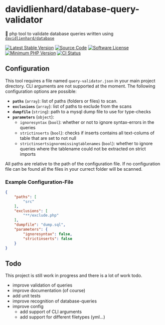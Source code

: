 # davidlienhard/database-query-validator
🐘 php tool to validate database queries written using [`davidlienhard/database`](https://github.com/davidlienhard/database)

[![Latest Stable Version](https://img.shields.io/packagist/v/davidlienhard/database-query-validator.svg?style=flat-square)](https://packagist.org/packages/davidlienhard/database-query-validator)
[![Source Code](https://img.shields.io/badge/source-davidlienhard/database--query--validator-blue.svg?style=flat-square)](https://github.com/davidlienhard/database-query-validator)
[![Software License](https://img.shields.io/badge/license-MIT-brightgreen.svg?style=flat-square)](https://github.com/davidlienhard/database-query-validator/blob/master/LICENSE)
[![Minimum PHP Version](https://img.shields.io/badge/php-%3E%3D%208.0-8892BF.svg?style=flat-square)](https://php.net/)
[![CI Status](https://github.com/davidlienhard/database-query-validator/actions/workflows/check.yml/badge.svg)](https://github.com/davidlienhard/database-query-validator/actions/workflows/check.yml)

## Configuration
This tool requires a file named `query-validator.json` in your main project directory. CLI arguments are not supported at the moment.
The following configuration options are possible:
 - **`paths`** (`array`): list of paths (folders or files) to scan.
 - **`exclusions`** (`array`): list of paths to exclude from the scans
 - **`dumpfile`** (`string`): path to a mysql dump file to use for type-checks
 - **`parameters`** (`object`):
   - `ignoresyntax` (`bool`): whether or not to ignore syntax-errors in the queries
   - `strictinserts` (`bool`): checks if inserts contains all text-colums of table that are set to not null
   - `strictinsertsignoremissingtablenames` (`bool`): whether to ignore queries where the tablename could not be extracted on strict imports

All paths are relative to the path of the configuration file. If no configuration file can be found all the files in your currect folder will be scanned.

### Example Configuration-File
```json
{
    "paths": [
        "src"
    ],
    "exclusions": [
        "**/exclude.php"
    ],
    "dumpfile": "dump.sql",
    "parameters": {
        "ignoresyntax": false,
        "strictinserts": false
    }
}
```

## Todo
This project is still work in progress and there is a lot of work todo.
 - improve validation of queries
 - improve documentation (of course)
 - add unit tests
 - improve recognition of database-queries
 - improve config
   - add support of CLI arguments
   - add support for different filetypes (yml...)
